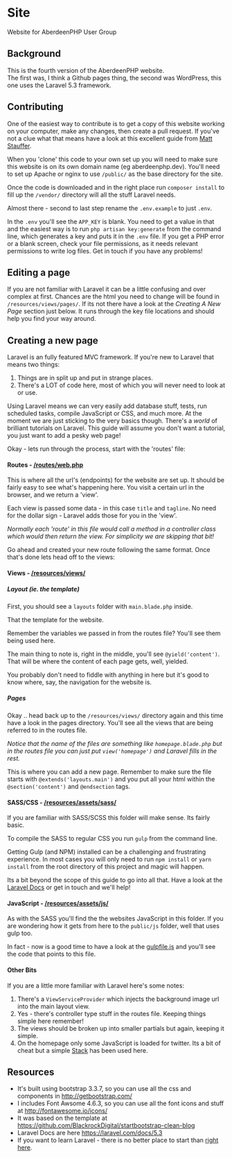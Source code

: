 # Site
Website for AberdeenPHP User Group

## Background
This is the fourth version of the AberdeenPHP website.  
The first was, I think a Github pages thing, the second was WordPress, this one uses the Laravel 5.3 framework. 

## Contributing
One of the easiest way to contribute is to get a copy of this website working on your computer, make any changes, then create a pull request. 
If you've not a clue what that means have a look at this excellent guide from [Matt Stauffer](https://mattstauffer.co/blog/how-to-contribute-to-an-open-source-github-project-using-your-own-fork).

When you 'clone' this code to your own set up you will need to make sure this website is on its own domain name (eg aberdeenphp.dev). You'll need to set up Apache or nginx to use `/public/` as the base directory for the site.

Once the code is downloaded and in the right place run `composer install` to fill up the `/vendor/` directory will all the stuff Laravel needs.

Almost there - second to last step rename the `.env.example` to just `.env`.

In the `.env` you'll see the `APP_KEY` is blank. You need to get a value in that and the easiest way is to run `php artisan key:generate` from the command line, which generates a key and puts it in the `.env` file. If you get a PHP error or a blank screen, check your file permissions, as it needs relevant permissions to write log files. Get in touch if you have any problems!


## Editing a page
If you are not familiar with Laravel it can be a little confusing and over complex at first.
Chances are the html you need to change will be found in `/resources/views/pages/`.
If its not there have a look at the *Creating A New Page* section just below. It runs through the key file locations and should help you find your way around.

## Creating a new page 

Laravel is an fully featured MVC framework. If you're new to Laravel that means two things:

1. Things are in split up and put in strange places.
2. There's a LOT of code here, most of which you will never need to look at or use.

Using Laravel means we can very easily add database stuff, tests, run scheduled tasks, compile JavaScript or CSS, and much more. 
At the moment we are just sticking to the very basics though. There's a _world_ of brilliant tutorials on Laravel. This guide will assume you don't want a tutorial, you just want to add a pesky web page! 

Okay - lets run through the process, start with the 'routes' file:

#### Routes - [/routes/web.php](/routes/web.php)

This is where all the url's (endpoints) for the website are set up. It should be fairly easy to see what's happening here. You visit a certain url in the browser, and we return a 'view'.

Each view is passed some data - in this case `title` and `tagline`. No need for the dollar sign - Laravel adds those for you in the 'view'.

_Normally each 'route' in this file would call a method in a controller class which would then return the view._
_For simplicity we are skipping that bit!_

Go ahead and created your new route following the same format. Once that's done lets head off to the views:

#### Views - [/resources/views/](/resources/views/)

##### Layout (ie. the template)
First, you should see a `layouts` folder with `main.blade.php` inside. 

That the template for the website.

Remember the variables we passed in from the routes file? You'll see them being used here.

The main thing to note is, right in the middle, you'll see `@yield('content')`. That will be where the content of each page gets, well, yielded.  

You probably don't need to fiddle with anything in here but it's good to know where, say, the navigation for the website is.

##### Pages

Okay .. head back up to the `/resources/views/` directory again and this time have a look in the pages directory. You'll see all the views that are being referred to in the routes file.

_Notice that the name of the files are something like `homepage.blade.php` but in the routes file you can just put `view('homepage')` and Laravel fills in the rest._

This is where you can add a new page. Remember to make sure the file starts with `@extends('layouts.main')` and you put all your html within the `@section('content')` and `@endsection` tags.

#### SASS/CSS - [/resources/assets/sass/](/resources/assets/sass/)

If you are familiar with SASS/SCSS this folder will make sense. Its fairly basic. 

To compile the SASS to regular CSS you run `gulp` from the command line.

Getting Gulp (and NPM) installed can be a challenging and frustrating experience. In most cases you will only need to run `npm install` or `yarn install` from the root directory of this project and magic will happen. 

Its a bit beyond the scope of this guide to go into all that. Have a look at the [Laravel Docs](https://laravel.com/docs/5.3/elixir) or get in touch and we'll help!

#### JavaScript - [/resources/assets/js/](/resources/assets/js/)

As with the SASS you'll find the the websites JavaScript in this folder. If you are wondering how it gets from here to the `public/js` folder, well that uses gulp too.

In fact - now is a good time to have a look at the [gulpfile.js](/gulpfile.js) and you'll see the code that points to this file.


#### Other Bits

If you are a little more familiar with Laravel here's some notes:

1. There's a `ViewServiceProvider` which injects the background image url into the main layout view.
2. Yes - there's controller type stuff in the routes file. Keeping things simple here remember!
3. The views should be broken up into smaller partials but again, keeping it simple.
4. On the homepage only some JavaScript is loaded for twitter. Its a bit of cheat but a simple [Stack](https://laravel.com/docs/5.3/blade#stacks) has been used here.

## Resources
* It's built using bootstrap 3.3.7, so you can use all the css and components in http://getbootstrap.com/
* I includes Font Awsome 4.6.3, so you can use all the font icons and stuff at http://fontawesome.io/icons/
* It was based on the template at https://github.com/BlackrockDigital/startbootstrap-clean-blog 
* Laravel Docs are here https://laravel.com/docs/5.3
* If you want to learn Laravel - there is no better place to start than [right here](https://laracasts.com/).
